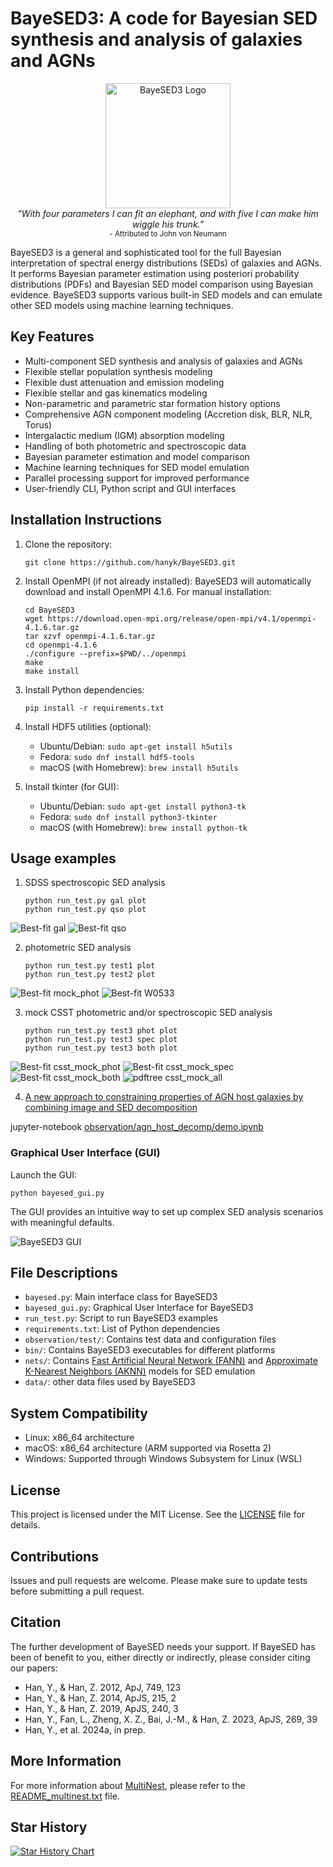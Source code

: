 # BayeSED3: A code for Bayesian SED synthesis and analysis of galaxies and AGNs

<p align="center">
  <img src="BayeSED3.jpg" alt="BayeSED3 Logo" width="200"/>
  <br>
  <em>"With four parameters I can fit an elephant, and with five I can make him wiggle his trunk."</em>
  <br>
  <small>- Attributed to John von Neumann</small>
</p>

BayeSED3 is a general and sophisticated tool for the full Bayesian interpretation of spectral energy distributions (SEDs) of galaxies and AGNs. It performs Bayesian parameter estimation using posteriori probability distributions (PDFs) and Bayesian SED model comparison using Bayesian evidence. BayeSED3 supports various built-in SED models and can emulate other SED models using machine learning techniques.

## Key Features

- Multi-component SED synthesis and analysis of galaxies and AGNs
- Flexible stellar population synthesis modeling
- Flexible dust attenuation and emission modeling
- Flexible stellar and gas kinematics modeling
- Non-parametric and parametric star formation history options
- Comprehensive AGN component modeling (Accretion disk, BLR, NLR, Torus)
- Intergalactic medium (IGM) absorption modeling
- Handling of both photometric and spectroscopic data
- Bayesian parameter estimation and model comparison
- Machine learning techniques for SED model emulation
- Parallel processing support for improved performance
- User-friendly CLI, Python script and GUI interfaces

## Installation Instructions

1. Clone the repository:
   ```
   git clone https://github.com/hanyk/BayeSED3.git
   ```

2. Install OpenMPI (if not already installed):
   BayeSED3 will automatically download and install OpenMPI 4.1.6. For manual installation:
   ```
   cd BayeSED3
   wget https://download.open-mpi.org/release/open-mpi/v4.1/openmpi-4.1.6.tar.gz
   tar xzvf openmpi-4.1.6.tar.gz
   cd openmpi-4.1.6
   ./configure --prefix=$PWD/../openmpi
   make
   make install
   ```

3. Install Python dependencies:
   ```
   pip install -r requirements.txt
   ```

4. Install HDF5 utilities (optional):
   - Ubuntu/Debian: `sudo apt-get install h5utils`
   - Fedora: `sudo dnf install hdf5-tools`
   - macOS (with Homebrew): `brew install h5utils`

5. Install tkinter (for GUI):
   - Ubuntu/Debian: `sudo apt-get install python3-tk`
   - Fedora: `sudo dnf install python3-tkinter`
   - macOS (with Homebrew): `brew install python-tk`

## Usage examples

1. SDSS spectroscopic SED analysis
   ```
   python run_test.py gal plot
   python run_test.py qso plot
   ```
![Best-fit gal](output/gal/spec-0285-51930-0184_GALAXY_STARFORMING/0Stellar+Nebular_2dal8_10_sys_err0_bestfit.fits.png)
![Best-fit qso](output/qso/spec-2091-53447-0584_QSO_BROADLINE/0Stellar+Nebular_2dal8_10_1bbb_2dal7_15_2BLR_kin_eml3_13_3FeII_kin_con2_6_4NLR_kin_eml2_13_sys_err0_bestfit.fits.png)

2. photometric SED analysis
   ```
   python run_test.py test1 plot
   python run_test.py test2 plot
   ```
![Best-fit mock_phot](test1/test_inoise1/0/0csp_sfh200_bc2003_lr_BaSeL_chab_i0000_2dal8_10_z_CSST_bestfit.fits.png)
![Best-fit W0533](test2/W0533_ALMA/W0533/0csp_sfh200_bc2003_lr_BaSeL_chab_i0000_2dal7_10_1gb_8_2clumpy201410tor_1_bestfit.fits.png)

3. mock CSST photometric and/or spectroscopic SED analysis
   ```
   python run_test.py test3 phot plot
   python run_test.py test3 spec plot
   python run_test.py test3 both plot
   ```
![Best-fit csst_mock_phot](test3/seedcat2_0_STARFORMING_inoise2/8144596/0csp_sfh201_bc2003_hr_stelib_chab_neb_300r_i0100_rdf0_2dal8_10_z_phot_bestfit.fits.png)
![Best-fit csst_mock_spec](test3/seedcat2_0_STARFORMING_inoise2/8144596/0csp_sfh201_bc2003_hr_stelib_chab_neb_300r_i0100_rdf0_2dal8_10_z_spec_bestfit.fits.png)
![Best-fit csst_mock_both](test3/seedcat2_0_STARFORMING_inoise2/8144596/0csp_sfh201_bc2003_hr_stelib_chab_neb_300r_i0100_rdf0_2dal8_10_z_both_bestfit.fits.png)
![pdftree csst_mock_all](test3/seedcat2_0_STARFORMING_inoise2/8144596/pdftree.png)

4. [ A new approach to constraining properties of AGN host galaxies by combining image and SED decomposition](https://ui.adsabs.harvard.edu/abs/2024arXiv241005857Y/abstract)

jupyter-notebook [observation/agn_host_decomp/demo.ipynb](observation/agn_host_decomp/demo.ipynb)

### Graphical User Interface (GUI)

Launch the GUI:
```
python bayesed_gui.py
```
The GUI provides an intuitive way to set up complex SED analysis scenarios with meaningful defaults.

![BayeSED3 GUI](BayeSED3_GUI.png)

## File Descriptions

- `bayesed.py`: Main interface class for BayeSED3
- `bayesed_gui.py`: Graphical User Interface for BayeSED3
- `run_test.py`: Script to run BayeSED3 examples
- `requirements.txt`: List of Python dependencies
- `observation/test/`: Contains test data and configuration files
- `bin/`: Contains BayeSED3 executables for different platforms
- `nets/`: Contains [Fast Artificial Neural Network (FANN)](https://github.com/libfann/fann) and [Approximate K-Nearest Neighbors (AKNN)](http://www.cs.umd.edu/~mount/ANN/) models for SED emulation
- `data/`: other data files used by BayeSED3

## System Compatibility

- Linux: x86_64 architecture
- macOS: x86_64 architecture (ARM supported via Rosetta 2)
- Windows: Supported through Windows Subsystem for Linux (WSL)

## License

This project is licensed under the MIT License. See the [LICENSE](LICENSE) file for details.

## Contributions

Issues and pull requests are welcome. Please make sure to update tests before submitting a pull request.

## Citation

The further development of BayeSED needs your support. If BayeSED has been of benefit to you, either directly or indirectly, please consider citing our papers:
- Han, Y., & Han, Z. 2012, ApJ, 749, 123
- Han, Y., & Han, Z. 2014, ApJS, 215, 2
- Han, Y., & Han, Z. 2019, ApJS, 240, 3
- Han, Y., Fan, L., Zheng, X. Z., Bai, J.-M., & Han, Z. 2023, ApJS, 269, 39
- Han, Y., et al. 2024a, in prep.

## More Information

For more information about [MultiNest](https://github.com/farhanferoz/MultiNest), please refer to the [README_multinest.txt](README_multinest.txt) file.

## Star History

[![Star History Chart](https://api.star-history.com/svg?repos=hanyk/BayeSED3&type=Date)](https://star-history.com/#hanyk/BayeSED3&Date)
